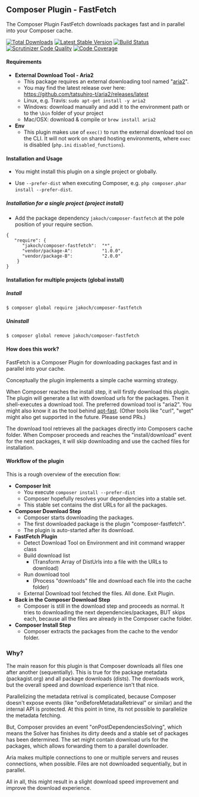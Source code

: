 Composer Plugin - FastFetch
---------------------------

The Composer Plugin FastFetch downloads packages fast and in parallel into your Composer cache.

[![Total Downloads](https://img.shields.io/packagist/dt/jakoch/composer-fastfetch.svg?style=flat-square)](https://packagist.org/packages/jakoch/composer-fastfetch)
[![Latest Stable Version](https://img.shields.io/packagist/v/jakoch/composer-fastfetch.svg?style=flat-square)](https://packagist.org/packages/jakoch/composer-fastfetch)
[![Build Status](https://img.shields.io/travis/jakoch/composer-fastfetch/master.svg?style=flat-square)](http://travis-ci.org/#!/jakoch/composer-fastfetch)
[![Scrutinizer Code Quality](https://img.shields.io/scrutinizer/g/jakoch/composer-fastfetch/master.svg?style=flat-square)](https://scrutinizer-ci.com/g/jakoch/composer-fastfetch/?branch=master)
[![Code Coverage](https://img.shields.io/scrutinizer/coverage/g/jakoch/composer-fastfetch/master.svg?style=flat-square)](https://scrutinizer-ci.com/g/jakoch/composer-fastfetch/?branch=master)

#### Requirements

- **External Download Tool - Aria2**
   - This package requires an external downloading tool named "[aria2](https://aria2.github.io/)".
   - You may find the latest release over here: https://github.com/tatsuhiro-t/aria2/releases/latest
   - Linux, e.g. Travis: `sudo apt-get install -y aria2`
   - Windows: download manually and add it to the environment path or to the `\bin` folder of your project
   - Mac/OSX: download & compile or `brew install aria2`
- **Env**
   - This plugin makes use of `exec()` to run the external download tool on the CLI. It will not work on shared hosting environments, where `exec` is disabled (`php.ini` `disabled_functions`).

#### Installation and Usage

- You might install this plugin on a single project or globally.

- Use `--prefer-dist` when executing Composer, e.g. `php composer.phar install --prefer-dist`.

##### Installation for a single project (project install)

   - Add the package dependency `jakoch/composer-fastfetch` at the pole position of your require section.

```
{
   "require": {
      "jakoch/composer-fastfetch":  "*",
      "vendor/package-A":           "1.0.0",
      "vendor/package-B":           "2.0.0"
    }
}
```

#### Installation for multiple projects (global install)

##### Install

```bash
$ composer global require jakoch/composer-fastfetch
```

##### Uninstall

```bash
$ composer global remove jakoch/composer-fastfetch
```

#### How does this work?

FastFetch is a Composer Plugin for downloading packages fast and in parallel into your cache.

Conceptually the plugin implements a simple cache warming strategy.

When Composer reaches the install step, it will firstly download this plugin.
The plugin will generate a list with download urls for the packages.
Then it shell-executes a download tool. The preferred download tool is "aria2".
You might also know it as the tool behind [apt-fast](https://github.com/ilikenwf/apt-fast).
(Other tools like "curl", "wget" might also get supported in the future. Please send PRs.)

The download tool retrieves all the packages directly into Composers cache folder.
When Composer proceeds and reaches the "install/download" event for the next packages,
it will skip downloading and use the cached files for installation.

#### Workflow of the plugin

This is a rough overview of the execution flow:

- **Composer Init**
   - You execute `composer install --prefer-dist`
   - Composer hopefully resolves your dependencies into a stable set.
   - This stable set contains the dist URLs for all the packages.
- **Composer Download Step**
   - Composer starts downloading the packages.
   - The first downloaded package is the plugin "composer-fastfetch".
   - The plugin is auto-started after its download.
- **FastFetch Plugin**
   - Detect Download Tool on Environment and init command wrapper class
   - Build download list
     - (Transform Array of DistUrls into a file with the URLs to download)
   - Run download tool
     - (Process "downloads" file and download each file into the cache folder)
   - External Download tool fetched the files. All done. Exit Plugin.
- **Back in the Composer Download Step**
    - Composer is still in the download step and proceeds as normal.
      It tries to downloading the next dependencies/packages,
      BUT skips each, because all the files are already in the Composer cache folder.
- **Composer Install Step**
    - Composer extracts the packages from the cache to the vendor folder.

### Why?

The main reason for this plugin is that Composer downloads all files one after another (sequentially).
This is true for the package metadata (packagist.org) and all package downloads (dists).
The downloads work, but the overall speed and download experience isn't that nice.

Parallelizing the metadata retrival is complicated, because Composer doesn't expose events (like "onBeforeMetadataRetrieval" or similar) and the internal API is protected. At this point in time, its not possible to parallelize the metadata fetching.

But, Composer provides an event "onPostDependenciesSolving", which means the Solver has finishes its dirty deeds
and a stable set of packages has been determined. The set might contain download urls for the packages, which allows forwarding them to a parallel downloader.

Aria makes multiple connections to one or multiple servers and reuses connections, when possible.
Files are not downloaded sequentially, but in parallel.

All in all, this might result in a slight download speed improvement and improve the download experience.
